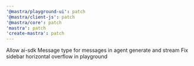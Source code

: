 ```yaml
---
'@mastra/playground-ui': patch
'@mastra/client-js': patch
'@mastra/core': patch
'mastra': patch
'create-mastra': patch
---
```


Allow ai-sdk Message type for messages in agent generate and stream
Fix sidebar horizontal overflow in playground
